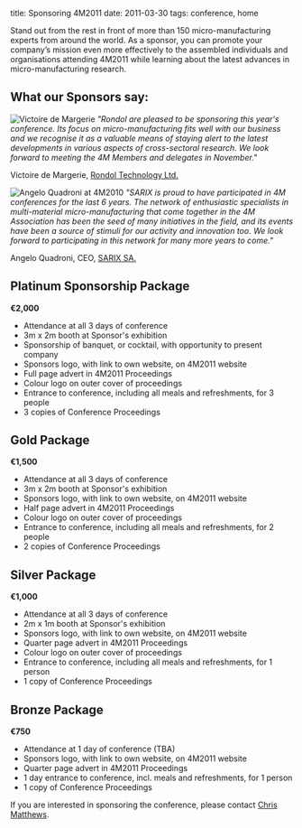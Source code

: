 title: Sponsoring 4M2011
date: 2011-03-30 
tags: conference, home


Stand out from the rest in front of more than 150 micro-manufacturing experts from around the world. As a sponsor, you can promote your company’s mission even more effectively to the assembled individuals and organisations attending 4M2011 while learning about the latest advances in micro-manufacturing research.
<!--break-->
##  What our Sponsors say:

  
![Victoire de Margerie](/images/photo-victoire_web.jpg)   *"Rondol are pleased to be sponsoring this year's conference. Its focus on micro-manufacturing fits well with our business and we recognise it as a valuable means of staying alert to the latest developments in various aspects of cross-sectoral research. We look forward to meeting the 4M Members and delegates in November."*    

Victoire de Margerie, [Rondol Technology Ltd.](http://www.rondol.com/)  
     
![Angelo Quadroni at 4M2010](/images/sarix_crop4.jpg)  *"SARIX is proud to have participated in 4M conferences for the last 6 years. The network of enthusiastic specialists in multi-material micro-manufacturing that come together in the 4M Association has been the seed of many initiatives in the field, and its events have been a source of stimuli for our activity and innovation too. We look forward to participating in this network for many more years to come."*   
 
Angelo Quadroni, CEO, [SARIX SA.](http://sarix.com/)  
  




  
##  Platinum Sponsorship Package

**€2,000**

* Attendance at all 3 days of conference  
* 3m x 2m booth at Sponsor's exhibition  
* Sponsorship of banquet, or cocktail, with opportunity to present company  
* Sponsors logo, with link to own website, on 4M2011 website
* Full page advert in 4M2011 Proceedings
* Colour logo on outer cover of proceedings
* Entrance to conference, including all meals and refreshments, for 3 people
* 3 copies of Conference Proceedings

##  Gold Package

**€1,500**

* Attendance at all 3 days of conference  
* 3m x 2m booth at Sponsor's exhibition  
* Sponsors logo, with link to own website, on 4M2011 website  
* Half page advert in 4M2011 Proceedings
* Colour logo on outer cover of proceedings
* Entrance to conference, including all meals and refreshments, for 2 people
* 2 copies of Conference Proceedings


##  Silver Package

**€1,000**

* Attendance at all 3 days of conference  
* 2m x 1m booth at Sponsor's exhibition  
* Sponsors logo, with link to own website, on 4M2011 website  
* Quarter page advert in 4M2011 Proceedings
* Colour logo on outer cover of proceedings
* Entrance to conference, including all meals and refreshments, for 1 person
* 1 copy of Conference Proceedings  
  
##  Bronze Package

**€750**

* Attendance at 1 day of conference (TBA)  
* Sponsors logo, with link to own website, on 4M2011 website  
* Quarter page advert in 4M2011 Proceedings
* 1 day entrance to conference, incl. meals and refreshments, for 1 person
* 1 copy of Conference Proceedings  

  
If you are interested in sponsoring the conference, please contact [Chris Matthews](mailto:matthewscw@cf.ac.uk).